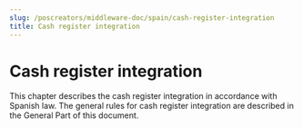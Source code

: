 ```yaml
---
slug: /poscreators/middleware-doc/spain/cash-register-integration
title: Cash register integration
---
```


# Cash register integration

This chapter describes the cash register integration in accordance with Spanish law. The general rules for cash register integration are described in the General Part of this document.
